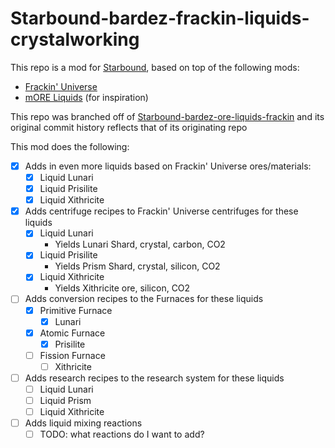 # Starbound-bardez-frackin-liquids-crystalworking

This repo is a mod for [Starbound](https://playstarbound.com/), based on top of the following mods:
- [Frackin' Universe](https://steamcommunity.com/sharedfiles/filedetails/?id=729480149) 
- [mORE Liquids](https://steamcommunity.com/sharedfiles/filedetails/?id=1318339314) (for inspiration)

This repo was branched off of [Starbound-bardez-ore-liquids-frackin](https://github.com/BardezAnAvatar/Starbound-bardez-ore-liquids-frackin) and its original commit history reflects that of its originating repo

This mod does the following:
- [X] Adds in even more liquids based on Frackin' Universe ores/materials:
  - [X] Liquid Lunari
  - [X] Liquid Prisilite
  - [X] Liquid Xithricite
- [X] Adds centrifuge recipes to Frackin' Universe centrifuges for these liquids
  - [X] Liquid Lunari
    - Yields Lunari Shard, crystal, carbon, CO2
  - [X] Liquid Prisilite
    - Yields Prism Shard, crystal, silicon, CO2
  - [X] Liquid Xithricite
    - Yields Xithricite ore, silicon, CO2
- [ ] Adds conversion recipes to the Furnaces for these liquids
  - [X] Primitive Furnace
    - [X] Lunari
  - [X] Atomic Furnace
    - [X] Prisilite
  - [ ] Fission Furnace
    - [ ] Xithricite 
- [ ] Adds research recipes to the research system for these liquids
  - [ ] Liquid Lunari
  - [ ] Liquid Prism
  - [ ] Liquid Xithricite
- [ ] Adds liquid mixing reactions
  - [ ] TODO: what reactions do I want to add?